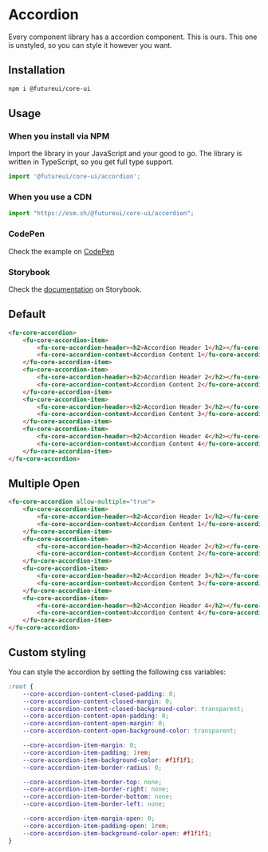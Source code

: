 # Accordion

Every component library has a accordion component. This is ours. This one is unstyled, so you can style it however you want.

## Installation

```bash
npm i @futureui/core-ui
```

## Usage

### When you install via NPM
Import the library in your JavaScript and your good to go. The library is written in TypeScript, so you get full type support.

```ts
import '@futureui/core-ui/accordion';
```

### When you use a CDN
```ts
import "https://esm.sh/@futureui/core-ui/accordion";
```

### CodePen
Check the example on [CodePen](https://codepen.io/devbyray/pen/WNmvoov)

### Storybook
Check the [documentation](https://future-ui-core.vercel.app/?path=/docs/core-accordion--documentation) on Storybook.



## Default

```html
<fu-core-accordion>
    <fu-core-accordion-item>
        <fu-core-accordion-header><h2>Accordion Header 1</h2></fu-core-accordion-header>
        <fu-core-accordion-content>Accordion Content 1</fu-core-accordion-content>
    </fu-core-accordion-item>
    <fu-core-accordion-item>
        <fu-core-accordion-header><h2>Accordion Header 2</h2></fu-core-accordion-header>
        <fu-core-accordion-content>Accordion Content 2</fu-core-accordion-content>
    </fu-core-accordion-item>
    <fu-core-accordion-item>
        <fu-core-accordion-header><h2>Accordion Header 3</h2></fu-core-accordion-header>
        <fu-core-accordion-content>Accordion Content 3</fu-core-accordion-content>
    </fu-core-accordion-item>
    <fu-core-accordion-item>
        <fu-core-accordion-header><h2>Accordion Header 4</h2></fu-core-accordion-header>
        <fu-core-accordion-content>Accordion Content 4</fu-core-accordion-content>
    </fu-core-accordion-item>
</fu-core-accordion> 
```

## Multiple Open

```html
<fu-core-accordion allow-multiple="true">
    <fu-core-accordion-item>
        <fu-core-accordion-header><h2>Accordion Header 1</h2></fu-core-accordion-header>
        <fu-core-accordion-content>Accordion Content 1</fu-core-accordion-content>
    </fu-core-accordion-item>
    <fu-core-accordion-item>
        <fu-core-accordion-header><h2>Accordion Header 2</h2></fu-core-accordion-header>
        <fu-core-accordion-content>Accordion Content 2</fu-core-accordion-content>
    </fu-core-accordion-item>
    <fu-core-accordion-item>
        <fu-core-accordion-header><h2>Accordion Header 3</h2></fu-core-accordion-header>
        <fu-core-accordion-content>Accordion Content 3</fu-core-accordion-content>
    </fu-core-accordion-item>
    <fu-core-accordion-item>
        <fu-core-accordion-header><h2>Accordion Header 4</h2></fu-core-accordion-header>
        <fu-core-accordion-content>Accordion Content 4</fu-core-accordion-content>
    </fu-core-accordion-item>
</fu-core-accordion> 
```

## Custom styling

You can style the accordion by setting the following css variables:

```css	
:root {
	--core-accordion-content-closed-padding: 0;
	--core-accordion-content-closed-margin: 0;
	--core-accordion-content-closed-background-color: transparent;
	--core-accordion-content-open-padding: 0;
	--core-accordion-content-open-margin: 0;
	--core-accordion-content-open-background-color: transparent;

	--core-accordion-item-margin: 0;
	--core-accordion-item-padding: 1rem;
	--core-accordion-item-background-color: #f1f1f1;
	--core-accordion-item-border-radius: 0;

	--core-accordion-item-border-top: none;
	--core-accordion-item-border-right: none;
	--core-accordion-item-border-bottom: none;
	--core-accordion-item-border-left: none;

	--core-accordion-item-margin-open: 0;
	--core-accordion-item-padding-open: 1rem;
	--core-accordion-item-background-color-open: #f1f1f1;
}
```